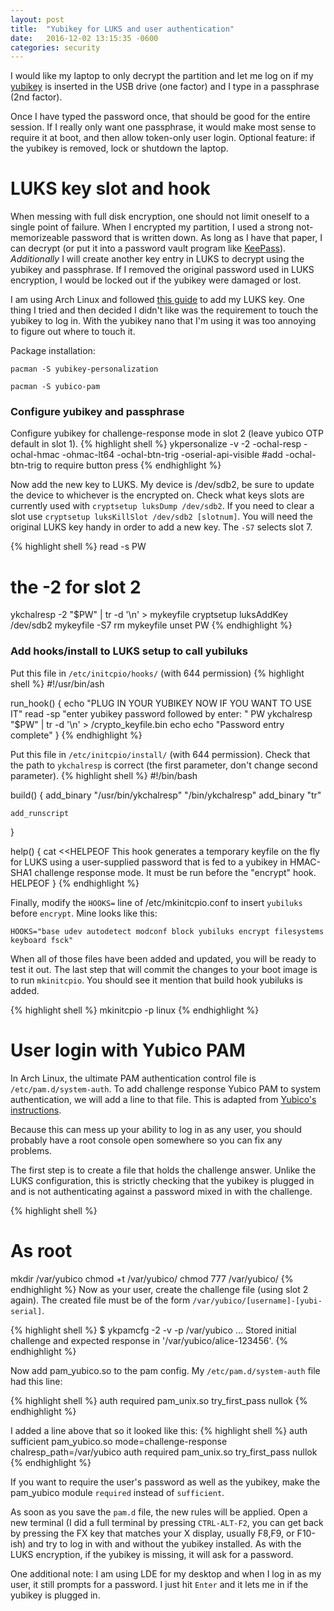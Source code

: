 ```yaml
---
layout: post
title:  "Yubikey for LUKS and user authentication"
date:   2016-12-02 13:15:35 -0600
categories: security
---
```

I would like my laptop to only decrypt the partition and let me log on if my [yubikey](https://www.yubico.com/products/yubikey-hardware/) is inserted in the USB drive (one factor) and I type in a passphrase (2nd factor).

Once I have typed the password once, that should be good for the entire session. If I really only want one passphrase, it would make most sense to require it at boot, and then allow token-only user login. Optional feature: if the yubikey is removed, lock or shutdown the laptop.

# LUKS key slot and hook

When messing with full disk encryption, one should not limit oneself to a single point of failure. When I encrypted my partition, I used a strong not-memorizeable password that is written down. As long as I have that paper, I can decrypt (or put it into a password vault program like [KeePass](http://keepass.info/)). *Additionally* I will create another key entry in LUKS to decrypt using the yubikey and passphrase. If I removed the original password used in LUKS encryption, I would be locked out if the yubikey were damaged or lost.

I am using Arch Linux and followed [this guide](https://github.com/matildah/yubikey-luks-initcpio) to add my LUKS key. One thing I tried and then decided I didn't like was the requirement to touch the yubikey to log in. With the yubikey nano that I'm using it was too annoying to figure out where to touch it.

Package installation:

```
pacman -S yubikey-personalization

pacman -S yubico-pam
```

### Configure yubikey and passphrase

Configure yubikey for challenge-response mode in slot 2 (leave yubico OTP default in slot 1).
{% highlight shell %}
ykpersonalize -v -2 -ochal-resp -ochal-hmac -ohmac-lt64 -ochal-btn-trig -oserial-api-visible #add -ochal-btn-trig to require button press
{% endhighlight %}

Now add the new key to LUKS. My device is /dev/sdb2, be sure to update the device to whichever is the encrypted on. Check what keys slots are currently used with `cryptsetup luksDump /dev/sdb2`. If you need to clear a slot use `cryptsetup luksKillSlot /dev/sdb2 [slotnum]`. You will need the original LUKS key handy in order to add a new key. The `-S7` selects slot 7.

{% highlight shell %}
read -s PW
# the -2 for slot 2
ykchalresp -2 "$PW" | tr -d '\n' > mykeyfile
cryptsetup luksAddKey /dev/sdb2 mykeyfile -S7
rm mykeyfile
unset PW
{% endhighlight %}

### Add hooks/install to LUKS setup to call yubiluks

Put this file in `/etc/initcpio/hooks/` (with 644 permission)
{% highlight shell %}
#!/usr/bin/ash

run_hook() {
    echo "PLUG IN YOUR YUBIKEY NOW IF YOU WANT TO USE IT"
    read -sp "enter yubikey password followed by enter: " PW
    ykchalresp "$PW" | tr -d '\n' > /crypto_keyfile.bin
    echo
    echo "Password entry complete"
}
{% endhighlight %}

Put this file in `/etc/initcpio/install/` (with 644 permission). Check that the path to `ykchalresp` is correct (the first parameter, don't change second parameter).
{% highlight shell %}
#!/bin/bash

build() {
    add_binary "/usr/bin/ykchalresp" "/bin/ykchalresp"
    add_binary "tr"

    add_runscript
}

help() {
    cat <<HELPEOF
This hook generates a temporary keyfile on the fly for LUKS using a
user-supplied password that is fed to a yubikey in HMAC-SHA1 challenge
response mode. It must be run before the "encrypt" hook.
HELPEOF
}
{% endhighlight %}

Finally, modify the `HOOKS=` line of /etc/mkinitcpio.conf to insert `yubiluks` before `encrypt`. Mine looks like this:

```HOOKS="base udev autodetect modconf block yubiluks encrypt filesystems keyboard fsck"```

When all of those files have been added and updated, you will be ready to test it out. The last step that will commit the changes to your boot image is to run `mkinitcpio`. You should see it mention that build hook yubiluks is added.

{% highlight shell %}
mkinitcpio -p linux
{% endhighlight %}

# User login with Yubico PAM
In Arch Linux, the ultimate PAM authentication control file is `/etc/pam.d/system-auth`. To add challenge response Yubico PAM to system authentication, we will add a line to that file. This is adapted from [Yubico's instructions](https://developers.yubico.com/yubico-pam/Authentication_Using_Challenge-Response.html).

Because this can mess up your ability to log in as any user, you should probably have a root console open somewhere so you can fix any problems.

The first step is to create a file that holds the challenge answer. Unlike the LUKS configuration, this is strictly checking that the yubikey is plugged in and is not authenticating against a password mixed in with the challenge.

{% highlight shell %}
# As root
mkdir /var/yubico
chmod +t /var/yubico/
chmod 777 /var/yubico/
{% endhighlight %}
Now as your user, create the challenge file (using slot 2 again). The created file must be of the form `/var/yubico/[username]-[yubi-serial]`.

{% highlight shell %}
$ ykpamcfg -2 -v -p /var/yubico
...
Stored initial challenge and expected response in '/var/yubico/alice-123456'.
{% endhighlight %}

Now add pam_yubico.so to the pam config. My `/etc/pam.d/system-auth` file had this line:

{% highlight shell %}
auth   required  pam_unix.so   try_first_pass nullok
{% endhighlight %}

I added a line above that so it looked like this:
{% highlight shell %}
auth   sufficient pam_yubico.so mode=challenge-response chalresp_path=/var/yubico
auth   required   pam_unix.so   try_first_pass nullok
{% endhighlight %}

If you want to require the user's password as well as the yubikey, make the pam_yubico module `required` instead of `sufficient`.

As soon as you save the `pam.d` file, the new rules will be applied. Open a new terminal (I did a full terminal by pressing `CTRL-ALT-F2`, you can get back by pressing the FX key that matches your X display, usually F8,F9, or F10-ish) and try to log in with and without the yubikey installed. As with the LUKS encryption, if the yubikey is missing, it will ask for a password.

One additional note: I am using LDE for my desktop and when I log in as my user, it still prompts for a password. I just hit `Enter` and it lets me in if the yubikey is plugged in.

